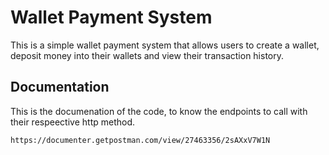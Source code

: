 # Wallet Payment System

This is a simple wallet payment system that allows users to create a wallet, deposit money into their wallets and view their transaction history.

## Documentation

This is the documenation of the code, to know the endpoints to call with their respeective http method.

```
https://documenter.getpostman.com/view/27463356/2sAXxV7W1N
```
